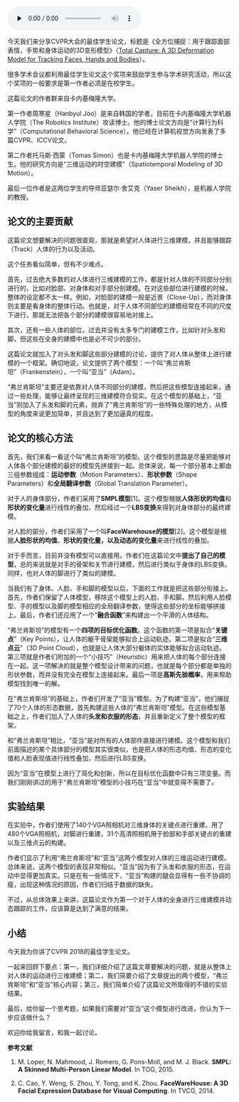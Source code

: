 <audio id="audio" title="023 | CVPR 2018论文精读：如何从整体上对人体进行三维建模？" controls="" preload="none"><source id="mp3" src="https://static001.geekbang.org/resource/audio/81/f4/8183ffd2d1c3e1c4a1c07bef6b80e0f4.mp3"></audio>

今天我们来分享CVPR大会的最佳学生论文，标题是《全方位捕捉：用于跟踪面部表情，手势和身体运动的3D变形模型》（[Total Capture: A 3D Deformation Model for Tracking Faces, Hands and Bodies](http://www.cs.cmu.edu/~hanbyulj/totalbody/totalcapture.pdf)）。

很多学术会议都利用最佳学生论文这个奖项来鼓励学生参与学术研究活动，所以这个奖项的一般要求是第一作者必须是在校学生。

这篇论文的作者群来自卡内基梅隆大学。

第一作者周寒星（Hanbyul Joo）是来自韩国的学者，目前在卡内基梅隆大学机器人学院（The Robotics Institute）攻读博士。他的博士论文方向是“计算行为科学”（Computational Behavioral Science）。他已经在计算机视觉方向发表了多篇CVPR、ICCV论文。

第二作者托马斯·西蒙（Tomas Simon）也是卡内基梅隆大学机器人学院的博士生。他的研究方向是“三维运动的时空建模”（Spatiotemporal Modeling of 3D Motion）。

最后一位作者是这两位学生的导师亚瑟尔·舍艾克（Yaser Sheikh），是机器人学院的教授。

## 论文的主要贡献

这篇论文想要解决的问题很直观，那就是希望对人体进行三维建模，并且能够跟踪（Track）人体的行为以及活动。

这个任务看似简单，但有不少难点。

首先，过去绝大多数的对人体进行三维建模的工作，都是针对人体的不同部分分别进行的，比如对脸部、对身体和对手部分别建模。在对这些部位进行建模的时候，整体的设定都不太一样。例如，对脸部的建模一般是近景（Close-Up），而对身体则主要是看身体的整体行动。也就是，对于人体不同部位的建模经常在不同的尺度下进行，那就无法把各个部分的建模很容易地对接上。

其次，还有一些人体的部位，过去并没有太多专门的建模工作，比如针对头发和脚，但这些在全身的建模中也是必不可少的部分。

这篇论文就加入了对头发和脚这些部分建模的讨论，提供了对人体从整体上进行建模的一个框架。确切地说，论文提供了两个模型：一个叫“弗兰肯斯坦”（Frankenstein），一个叫“亚当”（Adam）。

“弗兰肯斯坦”主要还是依靠对人体不同部分的建模，然后把这些模型连接起来，通过一些处理，能够让最终呈现的三维建模符合现实。在这个模型的基础上，“亚当”则加入了头发和脚的元素，抛弃了“弗兰肯斯坦”的一些特殊处理的地方，从模型的角度来说更加简单，并且达到了更加逼真的程度。

## 论文的核心方法

首先，我们来看一看这个叫“弗兰肯斯坦”的模型。这个模型的思路是尽量把能够对人体各个部分建模的最好的模型先拼接到一起。总体来说，每一个部分基本上都由三组参数组成：**运动参数**（Motion Parameters）、**形状参数**（Shape Parameters）和**全局翻译参数**（Global Translation Parameter）。

对于人的身体部分，作者们采用了**SMPL模型**[1]。这个模型根据**人体形状的均值**和**形状的变化量**进行线性的叠加，然后经过一个**LBS变换**来得到对身体部分的最终建模。

对人脸的部分，作者们采用了一个叫**FaceWarehouse的模型**[2]。这个模型是根据**人脸形状的均值**、**形状的变化量，<strong>以及**动态的变化量</strong>来进行线性的叠加。

对于手而言，目前并没有模型可以直接用。作者们在这篇论文中**提出了自己的模型**，总的来说就是对手的骨架和关节进行建模，然后进行类似于身体的LBS变换。同样，也对人体的脚进行了类似的建模。

当我们有了身体、人脸、手和脚的模型以后，下面的工作就是把这些部分衔接上。首先，作者们保留了人体模型，移除这个模型上的人脸、手和脚。然后利用人脸模型、手的模型以及脚的模型相应的全局翻译参数，使得这些部分的坐标能够拼接上。最后，作者们还应用了一个“**融合函数**”来构建出一个平滑的人体结构。

“弗兰肯斯坦”的模型有一个**四项的目标优化函数**。这个函数的第一项是拟合“**关键点**”（Key Points），让人体的躯干骨架能够拟合上运动轨迹。第二项是拟合“**三维点云**”（3D Point Cloud），也就是让人体大部分躯体的实体能够拟合运动轨迹。第三项就是作者们附加的一个“小技巧”（Heuristic）用来把人体的每个部分连接在一起。这一项解决的就是整个模型设计带来的问题，也就是每个部分都是单独的形状参数，而并没有完全在模型上连接起来。最后一项是**高斯先验概率**，用来帮助模型找到唯一的解。

在“弗兰肯斯坦”的基础上，作者们开发了“亚当”模型。为了构建“亚当”，他们捕捉了70个人体的形态数据，首先构建这些人体的“弗兰肯斯坦”模型。在这些模型基础之上，作者们加入了人体的**头发和衣服的形态**，并且重新定义了整个模型的框架。

和“弗兰肯斯坦”相比，“亚当”是对所有的人体部件直接进行建模。这个模型和我们前面描述的某个具体部分的模型其实很类似，也是把人体的形态均值、形态的变化值和人脸表现值进行线性叠加，然后进行LBS变换。

因为“亚当”在模型上进行了简化和创新，所以在目标优化函数中只有三项变量。而我们刚刚讲过的用于“弗兰肯斯坦”模型的小技巧在“亚当”中就变得不需要了。

## 实验结果

在实验中，作者们使用了140个VGA照相机对三维身体的关键点进行重建，用了480个VGA照相机，对脚进行重建，31个高清照相机用于脸部和手部关键点的重建以及三维点云的构建。

作者们显示了利用“弗兰肯斯坦”和“亚当”这两个模型对人体的三维运动进行建模。总体来说，这两个模型的表现非常相似。“亚当”因为有了头发和衣服的形态，在运动中显得更加真实。只是在有一些情况下，“亚当”构建的腿会显得有一些不协调的瘦，出现这种情况的原因，作者们归结于数据的缺失。

不过，从总体效果上来讲，这篇论文作为第一个对于人体的全身进行三维建模并动态跟踪的工作，应该算是达到了满意的结果。

## 小结

今天我为你讲了CVPR 2018的最佳学生论文。

一起来回顾下要点：第一，我们详细介绍了这篇文章要解决的问题，就是从整体上对人体的运动进行三维建模；第二，我们简要介绍了文章提出的两个模型，“弗兰肯斯坦”和“亚当”核心内容；第三，我们简单介绍了这篇论文所取得的不错的实验结果。

最后，给你留一个思考题，如果我们需要对“亚当”这个模型进行改进，你认为下一步应该做什么？

欢迎你给我留言，和我一起讨论。

**参考文献**

1.  M. Loper, N. Mahmood, J. Romero, G. Pons-Moll, and M. J. Black. **SMPL: A Skinned Multi-Person Linear Model**. In TOG, 2015.

2.  C. Cao, Y. Weng, S. Zhou, Y. Tong, and K. Zhou. **FaceWareHouse: A 3D Facial Expression Database for Visual Computing**. In TVCG, 2014.


